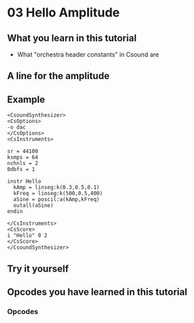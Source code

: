 # 03 Hello Amplitude


## What you learn in this tutorial

- What "orchestra header constants" in Csound are

## A line for the amplitude


## Example



~~~csound
<CsoundSynthesizer>
<CsOptions>
-o dac
</CsOptions>
<CsInstruments>

sr = 44100
ksmps = 64
nchnls = 2
0dbfs = 1

instr Hello
  kAmp = linseg:k(0.3,0.5,0.1)
  kFreq = linseg:k(500,0.5,400)
  aSine = poscil:a(kAmp,kFreq)
  outall(aSine)
endin

</CsInstruments>
<CsScore>
i "Hello" 0 2
</CsScore>
</CsoundSynthesizer>
~~~

## 

## Try it yourself



## Opcodes you have learned in this tutorial
### Opcodes

